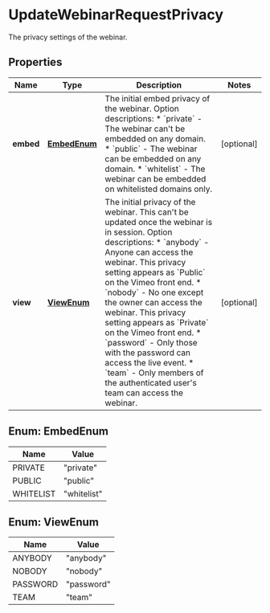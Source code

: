 

# UpdateWebinarRequestPrivacy

The privacy settings of the webinar.

## Properties

| Name | Type | Description | Notes |
|------------ | ------------- | ------------- | -------------|
|**embed** | [**EmbedEnum**](#EmbedEnum) | The initial embed privacy of the webinar.  Option descriptions:  * &#x60;private&#x60; - The webinar can&#39;t be embedded on any domain.  * &#x60;public&#x60; - The webinar can be embedded on any domain.  * &#x60;whitelist&#x60; - The webinar can be embedded on whitelisted domains only.  |  [optional] |
|**view** | [**ViewEnum**](#ViewEnum) | The initial privacy of the webinar. This can&#39;t be updated once the webinar is in session.  Option descriptions:  * &#x60;anybody&#x60; - Anyone can access the webinar. This privacy setting appears as &#x60;Public&#x60; on the Vimeo front end.  * &#x60;nobody&#x60; - No one except the owner can access the webinar. This privacy setting appears as &#x60;Private&#x60; on the Vimeo front end.  * &#x60;password&#x60; - Only those with the password can access the live event.  * &#x60;team&#x60; - Only members of the authenticated user&#39;s team can access the webinar.  |  [optional] |



## Enum: EmbedEnum

| Name | Value |
|---- | -----|
| PRIVATE | &quot;private&quot; |
| PUBLIC | &quot;public&quot; |
| WHITELIST | &quot;whitelist&quot; |



## Enum: ViewEnum

| Name | Value |
|---- | -----|
| ANYBODY | &quot;anybody&quot; |
| NOBODY | &quot;nobody&quot; |
| PASSWORD | &quot;password&quot; |
| TEAM | &quot;team&quot; |



